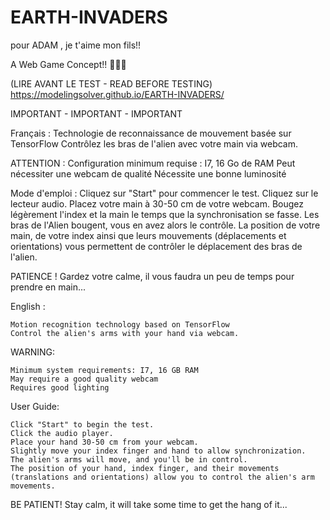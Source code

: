 # EARTH-INVADERS    
pour ADAM , je t'aime mon fils!!

A Web Game Concept!! 🚀🚀🚀

(LIRE AVANT LE TEST - READ BEFORE TESTING)
https://modelingsolver.github.io/EARTH-INVADERS/

IMPORTANT - IMPORTANT - IMPORTANT

Français :
    Technologie de reconnaissance de mouvement basée sur TensorFlow
    Contrôlez les bras de l'alien avec votre main via webcam.

ATTENTION :
    Configuration minimum requise : I7, 16 Go de RAM
    Peut nécessiter une webcam de qualité
    Nécessite une bonne luminosité

Mode d'emploi :
    Cliquez sur "Start" pour commencer le test.
    Cliquez sur le lecteur audio.
    Placez votre main à 30-50 cm de votre webcam.
    Bougez légèrement l'index et la main le temps que la synchronisation se fasse.
    Les bras de l'Alien bougent, vous en avez alors le contrôle.
    La position de votre main, de votre index ainsi que leurs mouvements (déplacements et orientations) vous permettent de contrôler le déplacement des bras de l'alien.

PATIENCE ! Gardez votre calme, il vous faudra un peu de temps pour prendre en main...


English :

    Motion recognition technology based on TensorFlow
    Control the alien's arms with your hand via webcam.

WARNING:

    Minimum system requirements: I7, 16 GB RAM
    May require a good quality webcam
    Requires good lighting

User Guide:

    Click "Start" to begin the test.
    Click the audio player.
    Place your hand 30-50 cm from your webcam.
    Slightly move your index finger and hand to allow synchronization.
    The alien's arms will move, and you'll be in control.
    The position of your hand, index finger, and their movements (translations and orientations) allow you to control the alien's arm movements.

BE PATIENT! Stay calm, it will take some time to get the hang of it...
